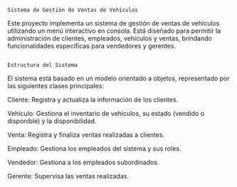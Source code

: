                                                                           Sistema de Gestión de Ventas de Vehículos
Este proyecto implementa un sistema de gestión de ventas de vehículos utilizando un menú interactivo en consola. 
Está diseñado para permitir la administración de clientes, empleados, vehículos y ventas, brindando funcionalidades específicas para vendedores y gerentes.

                                                                              Estructura del Sistema
El sistema está basado en un modelo orientado a objetos, representado por las siguientes clases principales:

Cliente: Registra y actualiza la información de los clientes.

Vehículo: Gestiona el inventario de vehículos, su estado (vendido o disponible) y la disponibilidad.

Venta: Registra y finaliza ventas realizadas a clientes.

Empleado: Gestiona los empleados del sistema y sus roles.

Vendedor: Gestiona a los empleados subordinados.

Gerente: Supervisa las ventas realizadas.

